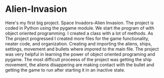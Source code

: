# Alien-Invasion

Here's my first big project. Space Invadors-Alien Invasion. The project is coded in Python using the pygame module. We start the program of with object oriented programming. I created a class with a lot of methods. As The project progressed I created more files for the game functionality, neater code, and organization. Creating and importing the aliens, ships, settings, movement and bullets where impored to the main file. The project was very helpful in learning the power of object oriented programing and pygame. The most difficult proceess of the project was getting the ship movement, the aliens disappering are making contact with the bullet and getting the game to run after starting it in an inactive state.
